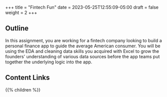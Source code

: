 +++
title = "Fintech Fun"
date = 2023-05-25T12:55:09-05:00
draft = false
weight = 2
+++

## Outline

In this assignment, you are working for a fintech company looking to build a personal finance app to guide the average American consumer. You will be using the EDA and cleaning data skills you acquired with Excel to grow the founders' understanding of various data sources before the app teams put together the underlying logic into the app.

## Content Links

{{% children %}}